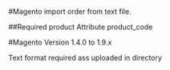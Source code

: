 #Magento import order from text file. 

##Required product Attribute
product_code


#Magento Version
1.4.0 to 1.9.x

Text format required ass uploaded in directory
